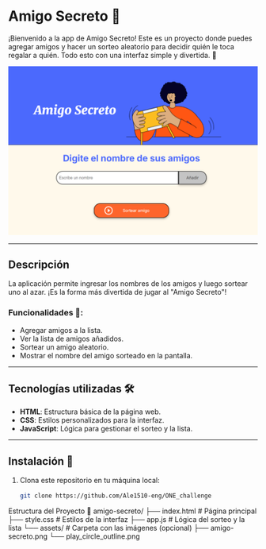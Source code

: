 # Amigo Secreto 🎉

¡Bienvenido a la app de Amigo Secreto! Este es un proyecto donde puedes agregar amigos y hacer un sorteo aleatorio para decidir quién le toca regalar a quién. Todo esto con una interfaz simple y divertida. 💖

![Amigo Secreto](fotoProyecto.png)

---

## Descripción

La aplicación permite ingresar los nombres de los amigos y luego sortear uno al azar. ¡Es la forma más divertida de jugar al "Amigo Secreto"!

### Funcionalidades 🚀:
- Agregar amigos a la lista.
- Ver la lista de amigos añadidos.
- Sortear un amigo aleatorio.
- Mostrar el nombre del amigo sorteado en la pantalla.

---

## Tecnologías utilizadas 🛠️

- **HTML**: Estructura básica de la página web.
- **CSS**: Estilos personalizados para la interfaz.
- **JavaScript**: Lógica para gestionar el sorteo y la lista.

---

## Instalación 🚀

1. Clona este repositorio en tu máquina local:

   ```bash
   git clone https://github.com/Ale1510-eng/ONE_challenge

Estructura del Proyecto 📁
amigo-secreto/
├── index.html        # Página principal
├── style.css         # Estilos de la interfaz
├── app.js            # Lógica del sorteo y la lista
└── assets/           # Carpeta con las imágenes (opcional)
    ├── amigo-secreto.png
    └── play_circle_outline.png

